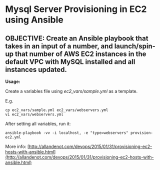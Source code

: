 # Mysql Server Provisioning in EC2 using Ansible 

## OBJECTIVE: Create an Ansible playbook that takes in an input of a number, and launch/spin-up that number of AWS EC2 instances in the default VPC with MySQL installed and all instances updated.  

**Usage:**

Create a variables file using *ec2_vars/sample.yml* as a template.

E.g. 

    cp ec2_vars/sample.yml ec2_vars/webservers.yml
    vi ec2_vars/webservers.yml
    
After setting all variables, run it:

    ansible-playbook -vv -i localhost, -e "type=webservers" provision-ec2.yml
    
More info: [http://allandenot.com/devops/2015/01/31/provisioning-ec2-hosts-with-ansible.html](http://allandenot.com/devops/2015/01/31/provisioning-ec2-hosts-with-ansible.html)

